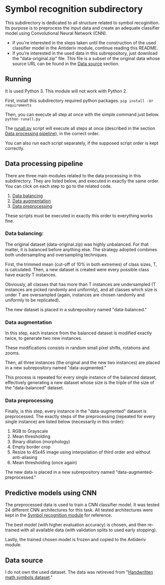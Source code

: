 # Symbol recognition subdirectory

This subdirectory is dedicated to all structure related to symbol recoginition. Its purpose is to preprocess the input data and create an adequate classifier model using Convolutional Neural Network (CNN).

- If you're interested in the steps taken until the construction of the used classifier model in the Antideriv module, continue reading this README.
- If you're interested in the used data in this subrepository, just download the "data-original.zip" file. This file is a subset of the original data whose source URL can be found in the [Data source](#data-source) section.

## Running
It is used Python 3. This module will not work with Python 2.

First, install this subdirectory required python packages.
`
pip install -Ur requirements
`

Then, you can execute all step at once with the simple command just below.
`
python runall.py
`

The [runall.py](./runall.py) script will execute all steps at once (described in the section [Data processing pipeline](#data-processing-pipeline)), in the correct order.

You can also run each script separately, if the supposed script order is kept correctly.

## Data processing pipeline
<a link="data-processing-pipeline">

There are three main modules related to the data processing in this subdirectory. They are listed below, and executed in exactly the same order. You can click on each step to go to the related code.
1. [Data balancing](./balancing.py)
2. [Data augmentation](./augmentation.py)
3. [Data preprocessing](./preprocessing.py)

These scripts must be executed in exactly this order to everything works fine.

### Data balancing:
The original dataset (data-original.zip) was highly unbalanced. For that matter, it is balanced before anything else. The strategy adopted combines both undersampling and oversampling techniques.

First, the trimmed mean (cut-off of 10% in both extremes) of class sizes, T, is calculated. Then, a new dataset is created were every possible class have exactly T instances.

Obviously, all classes that has more than T instances are undersampled (T instances are picked randomly and uniformly), and all classes which size is under T are oversampled (again, instances are chosen randomly and uniformly to be replicated).

The new dataset is placed in a subrepository named "data-balanced."

### Data augmentation
In this step, each instance from the balanced dataset is modified exactly twice, to generate two new instances.

These modifications consists in random small pixel shifts, rotations and zooms.

Then, all three instances (the original and the new two instances) are placed in a new subrepository named "data-augmented."

This process is repeated for every single instance of the balanced dataset, effectively generating a new dataset whose size is the triple of the size of the "data-balanced" dataset.

### Data preprocessing
Finally, is this step, every instance in the "data-augmented" dataset is preprocessed. The exactly steps of the preprocessing (repeated for every single instance) are listed below (necessarily in this order):

1. RGB to Grayscale
2. Mean thresholding
3. Binary dilation (morphology)
4. Empty border crop
5. Resize to 45x45 image using interpolation of third order and without anti-aliasing
6. Mean thresholding (once again)

The new data is placed in a new subrepository named "data-augmented-preprocessed."

## Predictive models using CNN
The preprocessed data is used to train a CNN classifier model. It was tested 24 different CNN architectures for this task. All tested architectures were kept in the [Symbol recognition module](./symbol_recog.py) for reference.

The best model (with higher evaluation accuracy) is chosen, and then re-trained with all available data (with validation splits to used early stopping).

Lastly, the trained chosen model is frozen and copied to the Antideriv module.

## Data source
I do not own the used dataset. The data was retireved from "[Handwritten math symbols dataset](https://www.kaggle.com/xainano/handwrittenmathsymbols)."
